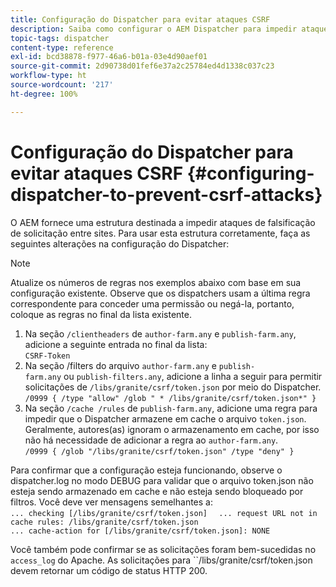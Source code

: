```yaml
---
title: Configuração do Dispatcher para evitar ataques CSRF
description: Saiba como configurar o AEM Dispatcher para impedir ataques de falsificações de solicitações entre sites.
topic-tags: dispatcher
content-type: reference
exl-id: bcd38878-f977-46a6-b01a-03e4d90aef01
source-git-commit: 2d90738d01fef6e37a2c25784ed4d1338c037c23
workflow-type: ht
source-wordcount: '217'
ht-degree: 100%

---
```


# Configuração do Dispatcher para evitar ataques CSRF {#configuring-dispatcher-to-prevent-csrf-attacks}

O AEM fornece uma estrutura destinada a impedir ataques de falsificação de solicitação entre sites. Para usar esta estrutura corretamente, faça as seguintes alterações na configuração do Dispatcher:

>[!NOTE]
>
>Atualize os números de regras nos exemplos abaixo com base em sua configuração existente. Observe que os dispatchers usam a última regra correspondente para conceder uma permissão ou negá-la, portanto, coloque as regras no final da lista existente.

1. Na seção `/clientheaders` de `author-farm.any` e `publish-farm.any`, adicione a seguinte entrada no final da lista:\
   `CSRF-Token`
1. Na seção /filters do arquivo `author-farm.any` e `publish-farm.any` ou `publish-filters.any`, adicione a linha a seguir para permitir solicitações de `/libs/granite/csrf/token.json` por meio do Dispatcher.\
   `/0999 { /type "allow" /glob " * /libs/granite/csrf/token.json*" }`
1. Na seção `/cache /rules` de `publish-farm.any`, adicione uma regra para impedir que o Dispatcher armazene em cache o arquivo `token.json`. Geralmente, autores(as) ignoram o armazenamento em cache, por isso não há necessidade de adicionar a regra ao `author-farm.any`.\
   `/0999 { /glob "/libs/granite/csrf/token.json" /type "deny" }`

Para confirmar que a configuração esteja funcionando, observe o dispatcher.log no modo DEBUG para validar que o arquivo token.json não esteja sendo armazenado em cache e não esteja sendo bloqueado por filtros. Você deve ver mensagens semelhantes a:\
`... checking [/libs/granite/csrf/token.json]  `
`... request URL not in cache rules: /libs/granite/csrf/token.json`\
`... cache-action for [/libs/granite/csrf/token.json]: NONE`

Você também pode confirmar se as solicitações foram bem-sucedidas no `access_log` do Apache. As solicitações para ``/libs/granite/csrf/token.json devem retornar um código de status HTTP 200.
